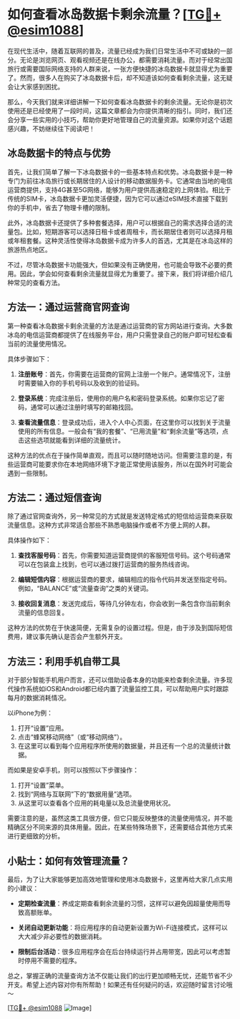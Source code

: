 # 如何查看冰岛数据卡剩余流量？[[TG💪+ @esim1088](https://t.me/s/esim1088)]

在现代生活中，随着互联网的普及，流量已经成为我们日常生活中不可或缺的一部分。无论是浏览网页、观看视频还是在线办公，都需要消耗流量。而对于经常出国旅行或需要国际网络支持的人群来说，一张方便快捷的冰岛数据卡就显得尤为重要了。然而，很多人在购买了冰岛数据卡后，却不知道该如何查看剩余流量，这无疑会让大家感到困扰。

那么，今天我们就来详细讲解一下如何查看冰岛数据卡的剩余流量。无论你是初次使用还是已经使用了一段时间，这篇文章都会为你提供清晰的指引。同时，我们还会分享一些实用的小技巧，帮助你更好地管理自己的流量资源。如果你对这个话题感兴趣，不妨继续往下阅读吧！

## 冰岛数据卡的特点与优势

首先，让我们简单了解一下冰岛数据卡的一些基本特点和优势。冰岛数据卡是一种专门为前往冰岛旅行或长期居住的人设计的移动数据服务卡。它通常由当地的电信运营商提供，支持4G甚至5G网络，能够为用户提供高速稳定的上网体验。相比于传统的SIM卡，冰岛数据卡更加灵活便捷，因为它可以通过eSIM技术直接下载到你的手机中，省去了物理卡槽的限制。

此外，冰岛数据卡还提供了多种套餐选择，用户可以根据自己的需求选择合适的流量包。比如，短期游客可以选择日租卡或者周租卡，而长期居住者则可以选择月租或年租套餐。这种灵活性使得冰岛数据卡成为许多人的首选，尤其是在冰岛这样的旅游热点地区。

不过，尽管冰岛数据卡功能强大，但如果没有正确使用，也可能会导致不必要的费用。因此，学会如何查看剩余流量就显得尤为重要了。接下来，我们将详细介绍几种常见的查看方法。

## 方法一：通过运营商官网查询

第一种查看冰岛数据卡剩余流量的方法是通过运营商的官方网站进行查询。大多数冰岛的电信运营商都提供了在线服务平台，用户只需登录自己的账户即可轻松查看当前的流量使用情况。

具体步骤如下：

1. **注册账号**：首先，你需要在运营商的官网上注册一个账户。通常情况下，注册时需要输入你的手机号码以及收到的验证码。
   
2. **登录系统**：完成注册后，使用你的用户名和密码登录系统。如果你忘记了密码，通常可以通过注册时填写的邮箱找回。

3. **查看流量信息**：登录成功后，进入个人中心页面，在这里你可以找到关于流量使用的所有信息。一般会有“我的套餐”、“已用流量”和“剩余流量”等选项，点击这些选项就能看到详细的流量统计。

这种方法的优点在于操作简单直观，而且可以随时随地访问。但需要注意的是，有些运营商可能要求你在本地网络环境下才能正常使用该服务，所以在国外时可能会遇到一些限制。

## 方法二：通过短信查询

除了通过官网查询外，另一种常见的方式就是发送特定格式的短信给运营商来获取流量信息。这种方式非常适合那些不熟悉电脑操作或者不方便上网的人群。

具体操作如下：

1. **查找客服号码**：首先，你需要知道运营商提供的客服短信号码。这个号码通常可以在包装盒上找到，也可以通过拨打运营商的服务热线咨询。

2. **编辑短信内容**：根据运营商的要求，编辑相应的指令代码并发送至指定号码。例如，“BALANCE”或“流量查询”之类的关键词。

3. **接收回复消息**：发送完成后，等待几分钟左右，你会收到一条包含你当前剩余流量的信息回复。

这种方法的优势在于快速简便，无需复杂的设置过程。但是，由于涉及到国际短信费用，建议事先确认是否会产生额外开支。

## 方法三：利用手机自带工具

对于部分智能手机用户而言，还可以借助设备本身的功能来检查剩余流量。许多现代操作系统如iOS和Android都已经内置了流量监控工具，可以帮助用户实时跟踪每月的数据消耗情况。

以iPhone为例：

1. 打开“设置”应用。
2. 点击“蜂窝移动网络”（或“移动网络”）。
3. 在这里可以看到每个应用程序所使用的数据量，并且还有一个总的流量统计数据。

而如果是安卓手机，则可以按照以下步骤操作：

1. 打开“设置”菜单。
2. 找到“网络与互联网”下的“数据用量”选项。
3. 从这里可以查看各个应用的耗电量以及总流量使用状况。

需要注意的是，虽然这类工具很方便，但它只能反映整体的流量使用情况，并不能精确区分不同来源的具体用量。因此，在某些特殊场景下，还需要结合其他方式来进行更细致的分析。

## 小贴士：如何有效管理流量？

最后，为了让大家能够更加高效地管理和使用冰岛数据卡，这里再给大家几点实用的小建议：

- **定期检查流量**：养成定期查看剩余流量的习惯，这样可以避免因超量使用而导致高额账单。
  
- **关闭自动更新功能**：将应用程序的自动更新设置为Wi-Fi连接模式，这样可以大大减少非必要性的数据消耗。
  
- **限制后台活动**：很多应用程序会在后台持续运行并占用带宽，因此可以考虑暂时停用不需要的程序。

总之，掌握正确的流量查询方法不仅能让我们的出行更加顺畅无忧，还能节省不少开支。希望上述内容对你有所帮助！如果还有任何疑问的话，欢迎随时留言讨论哦～

[[TG💪+ @esim1088](https://t.me/s/esim1088) ![Image](https://i.postimg.cc/4NQfJmqS/Snipaste-2025-05-13-00-14-12.png)]